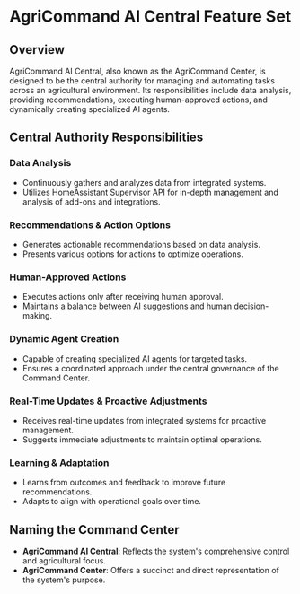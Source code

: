 # AgriCommand AI Central Feature Set

## Overview
AgriCommand AI Central, also known as the AgriCommand Center, is designed to be the central authority for managing and automating tasks across an agricultural environment. Its responsibilities include data analysis, providing recommendations, executing human-approved actions, and dynamically creating specialized AI agents.

## Central Authority Responsibilities

### Data Analysis
- Continuously gathers and analyzes data from integrated systems.
- Utilizes HomeAssistant Supervisor API for in-depth management and analysis of add-ons and integrations.

### Recommendations & Action Options
- Generates actionable recommendations based on data analysis.
- Presents various options for actions to optimize operations.

### Human-Approved Actions
- Executes actions only after receiving human approval.
- Maintains a balance between AI suggestions and human decision-making.

### Dynamic Agent Creation
- Capable of creating specialized AI agents for targeted tasks.
- Ensures a coordinated approach under the central governance of the Command Center.

### Real-Time Updates & Proactive Adjustments
- Receives real-time updates from integrated systems for proactive management.
- Suggests immediate adjustments to maintain optimal operations.

### Learning & Adaptation
- Learns from outcomes and feedback to improve future recommendations.
- Adapts to align with operational goals over time.

## Naming the Command Center
- **AgriCommand AI Central**: Reflects the system's comprehensive control and agricultural focus.
- **AgriCommand Center**: Offers a succinct and direct representation of the system's purpose.
